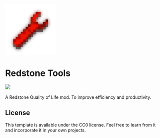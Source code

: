 ![logo](rst_logo.png)

# Redstone Tools

[![](https://badgen.net/badge/discord/invite/blue?icon=discord)](https://discord.gg/wAu9k2fGyK)

A Redstone Quality of Life mod. To improve efficiency and productivity.

## License

This template is available under the CC0 license. Feel free to learn from it and incorporate it in your own projects.
